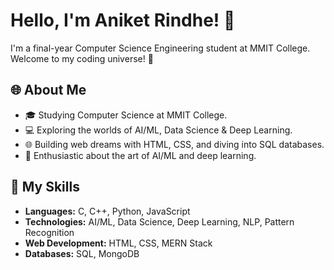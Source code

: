 # Hello, I'm Aniket Rindhe! 👋

I'm a final-year Computer Science Engineering student at MMIT College. Welcome to my coding universe! 🚀

## 🌐 About Me

- 🎓 Studying Computer Science at MMIT College.
- 💻 Exploring the worlds of AI/ML, Data Science & Deep Learning.
- 🌐 Building web dreams with HTML, CSS, and diving into SQL databases.
- 🤖 Enthusiastic about the art of AI/ML and deep learning.

## 🚀 My Skills

- **Languages:** C, C++, Python, JavaScript
- **Technologies:** AI/ML, Data Science, Deep Learning, NLP, Pattern Recognition
- **Web Development:** HTML, CSS, MERN Stack
- **Databases:** SQL, MongoDB

